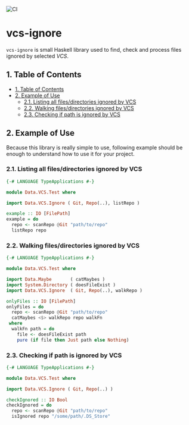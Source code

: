 ![CI](https://github.com/vaclavsvejcar/vcs-ignore/workflows/CI/badge.svg)

# vcs-ignore
`vcs-ignore` is small Haskell library used to find, check and process files ignored by selected _VCS_.

## 1. Table of Contents
<!-- TOC -->

- [1. Table of Contents](#1-table-of-contents)
- [2. Example of Use](#2-example-of-use)
    - [2.1. Listing all files/directories ignored by VCS](#21-listing-all-filesdirectories-ignored-by-vcs)
    - [2.2. Walking files/directories ignored by VCS](#22-walking-filesdirectories-ignored-by-vcs)
    - [2.3. Checking if path is ignored by VCS](#23-checking-if-path-is-ignored-by-vcs)

<!-- /TOC -->


## 2. Example of Use
Because this library is really simple to use, following example should be enough to understand how to use it for your project.

### 2.1. Listing all files/directories ignored by VCS
```haskell
{-# LANGUAGE TypeApplications #-}

module Data.VCS.Test where

import Data.VCS.Ignore ( Git, Repo(..), listRepo )

example :: IO [FilePath]
example = do
  repo <- scanRepo @Git "path/to/repo"
  listRepo repo
```

### 2.2. Walking files/directories ignored by VCS
```haskell
{-# LANGUAGE TypeApplications #-}

module Data.VCS.Test where

import Data.Maybe       ( catMaybes )
import System.Directory ( doesFileExist )
import Data.VCS.Ignore  ( Git, Repo(..), walkRepo )

onlyFiles :: IO [FilePath]
onlyFiles = do
  repo <- scanRepo @Git "path/to/repo"
  catMaybes <$> walkRepo repo walkFn
 where
  walkFn path = do
    file <- doesFileExist path
    pure (if file then Just path else Nothing)

```

### 2.3. Checking if path is ignored by VCS
```haskell
{-# LANGUAGE TypeApplications #-}

module Data.VCS.Test where

import Data.VCS.Ignore ( Git, Repo(..) )

checkIgnored :: IO Bool
checkIgnored = do
  repo <- scanRepo @Git "path/to/repo"
  isIgnored repo "/some/path/.DS_Store"
```
